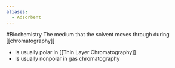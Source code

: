 ```yaml
---
aliases:
  - Adsorbent
---
```

#Biochemistry 
The medium that the solvent moves through during [[chromatography]]
* Is usually polar in [[Thin Layer Chromatography]]
* Is usually nonpolar in gas chromatography